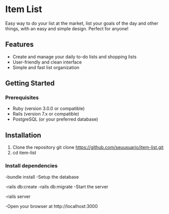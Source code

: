 # Item List

Easy way to do your list at the market, list your goals of the day and other things, with an easy and simple design. Perfect for anyone!

## Features

- Create and manage your daily to-do lists and shopping lists  
- User-friendly and clean interface  
- Simple and fast list organization  

## Getting Started

### Prerequisites

- Ruby (version 3.0.0 or compatible)  
- Rails (version 7.x or compatible)  
- PostgreSQL (or your preferred database)  

## Installation

1. Clone the repository
git clone https://github.com/seuusuario/item-list.git
2. cd item-list

### Install dependencies

-bundle install
-Setup the database

-rails db:create
-rails db:migrate
-Start the server

-rails server

-Open your browser at http://localhost:3000
